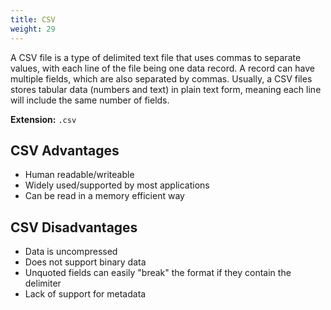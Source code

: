 ```yaml
---
title: CSV
weight: 29
---
```


A CSV file is a type of delimited text file that uses commas to separate values, with each line of the file being one data record. A record can have multiple fields, which are also separated by commas. Usually, a CSV files stores tabular data (numbers and text) in plain text form, meaning each line will include the same number of fields.

**Extension:** `.csv`

## CSV Advantages

- Human readable/writeable
- Widely used/supported by most applications
- Can be read in a memory efficient way

## CSV Disadvantages

- Data is uncompressed
- Does not support binary data
- Unquoted fields can easily "break" the format if they contain the delimiter
- Lack of support for metadata

